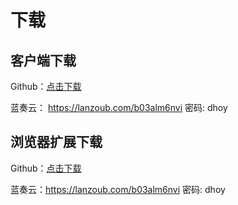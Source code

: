 # 下载

## 客户端下载

Github：[点击下载](https://github.com/GMYXDS/jumpvideo-electron/releases)

蓝奏云： https://lanzoub.com/b03alm6nvi 密码: dhoy

## 浏览器扩展下载

Github：[点击下载](https://github.com/GMYXDS/jumpvideo-extension/releases)

蓝奏云：https://lanzoub.com/b03alm6nvi 密码: dhoy
